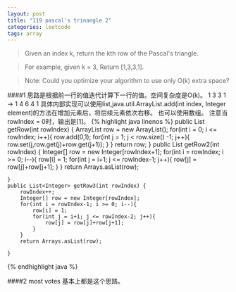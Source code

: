 ```yaml
---
layout: post
title: "119 pascal's trinangle 2"
categories: leetcode 
tags: array
---
```


> Given an index k, return the kth row of the Pascal's triangle.

> For example, given k = 3,
> Return [1,3,3,1].

> Note:
> Could you optimize your algorithm to use only O(k) extra space?

####1
思路是根据前一行的值迭代计算下一行的值。空间复杂度是O(k)。
1 3 3 1 -> 1 4 6 4 1
具体内部实现可以使用list,java.util.ArrayList.add(int index, Integer element)的方法在增加元素后，将后续元素依次右移。
也可以使用数组。
注意当rowIndex = 0时，输出是[1]。
{% highlight java linenos %}
public List<Integer> getRow(int rowIndex) {
        ArrayList<Integer> row = new ArrayList<Integer>();
        for(int i = 0; i <= rowIndex; i++){
        	row.add(0,1);
        	for(int j = 1; j < row.size() -1; j++){
        		row.set(j,row.get(j)+row.get(j+1));
        	}
        }
        return row;
    }
    public List<Integer> getRow2(int rowIndex) {
    	Integer[] row = new Integer[rowIndex+1];
    	for(int i = rowIndex; i >= 0; i--){
    		row[i] = 1;
    		for(int j = i+1; j <= rowIndex-1; j++){
    			row[j] = row[j]+row[j+1];
    		}
    	}
    	return Arrays.asList(row);

    }
    public List<Integer> getRow3(int rowIndex) {
    	rowIndex++;
    	Integer[] row = new Integer[rowIndex];
    	for(int i = rowIndex-1; i >= 0; i--){
    		row[i] = 1;
    		for(int j = i+1; j <= rowIndex-2; j++){
    			row[j] = row[j]+row[j+1];
    		}
    	}
    	return Arrays.asList(row);

    }
{% endhighlight java %}

####2 most votes
基本上都是这个思路。
